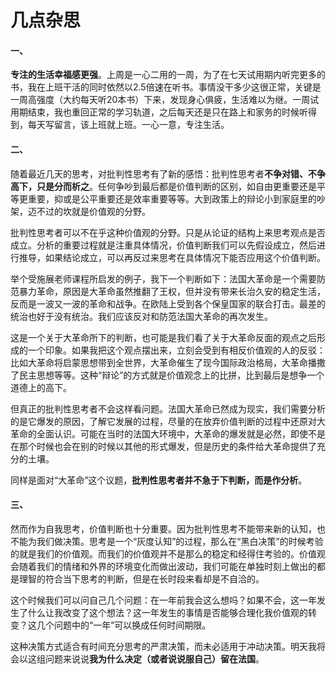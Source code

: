 # 几点杂思

#### 一、

**专注的生活幸福感更强**。上周是一心二用的一周，为了在七天试用期内听完更多的书，我在上班干活的同时依然以2.5倍速在听书。事情没干多少这很正常，关键是一周高强度（大约每天听20本书）下来，发现身心俱疲，生活难以为继。一周试用期结束，我也重回正常的学习轨道，之后每天还是只在路上和家务的时候听得到，每天写留言，该上班就上班。一心一意，专注生活。



#### 二、

随着最近几天的思考，对批判性思考有了新的感悟：批判性思考者**不争对错、不争高下，只是分而析之**。任何争吵到最后都是价值判断的区别，如自由更重要还是平等更重要，抑或是公平重要还是效率重要等等。大到政策上的辩论小到家庭里的吵架，迈不过的坎就是价值观的分野。

批判性思考者可以不在乎这种价值观的分野。只是从论证的结构上来思考观点是否成立。分析的重要过程就是注重具体情况，价值判断我们可以先假设成立，然后进行推导，如果结论成立，可以再反过来思考在具体情况下能否应用这个价值判断。

举个受施展老师课程所启发的例子，我下一个判断如下：法国大革命是一个需要防范暴力革命，原因是大革命虽然推翻了王权，但并没有带来长治久安的稳定生活，反而是一波又一波的革命和战争。在欧陆上受到各个保皇国家的联合打击。最差的统治也好于没有统治。我们应该反对和防范法国大革命的再次发生。

这是一个关于大革命所下的判断，也可能是我们看了关于大革命反面的观点之后形成的一个印象。如果我把这个观点摆出来，立刻会受到有相反价值观的人的反驳：比如大革命将启蒙思想带到全世界，大革命催生了现今国际政治格局，大革命播撒了民主思想等等。这种“辩论”的方式就是价值观念上的比拼，比到最后是想争一个道德上的高下。

但真正的批判性思考者不会这样看问题。法国大革命已然成为现实，我们需要分析的是它爆发的原因，了解它发展的过程，尽量的在放弃价值判断的过程中还原对大革命的全面认识。可能在当时的法国大环境中，大革命的爆发就是必然，即使不是在那个时候也会在别的时候以其他的形式爆发，但是历史的条件给大革命提供了充分的土壤。

同样是面对“大革命”这个议题，**批判性思考者并不急于下判断，而是作分析**。



#### 三、

然而作为自我思考，价值判断也十分重要。因为批判性思考不能带来新的认知，也不能为我们做决策。思考是一个“灰度认知”的过程，那么在“黑白决策”的时候考验的就是我们的价值观。而我们的价值观并不是那么的稳定和经得住考验的。价值观会随着我们的情绪和外界的环境变化而做出波动，我们可能在单独时刻上做出的都是理智的符合当下思考的判断，但是在长时段来看却是不自洽的。

这个时候我们可以问自己几个问题：在一年前我会这么想吗？如果不会，这一年发生了什么让我改变了这个想法？这一年发生的事情是否能够合理化我价值观的转变？这几个问题中的“一年”可以换成任何时间期限。

这种决策方式适合有时间充分思考的严肃决策，而未必适用于冲动决策。明天我将会以这组问题来说说**我为什么决定（或者说说服自己）留在法国**。
